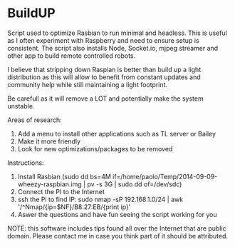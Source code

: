 BuildUP
=======

Script used to optimize Rasbian to run minimal and headless. This is useful as I often experiment with Raspberry and need to ensure setup is consistent. The script also installs Node, Socket.io, mjpeg streamer and other app to build remote controlled robots.

I believe that stripping down Raspian is better than build up a light distribution as this will allow to benefit from constant updates and community help while still maintaining a light footprint.

Be carefull as it will remove a LOT and potentially make the system unstable.

Areas of research:
1. Add a menu to install other applications such as TL server or Bailey 
2. Make it more friendly
3. Look for new optimizations/packages to be removed

Instructions:
1. Install Rasbian (sudo dd bs=4M if=/home/paolo/Temp/2014-09-09-wheezy-raspbian.img  | pv -s 3G | sudo dd of=/dev/sdc)
2. Connect the PI to the Internet
2. ssh the Pi to find IP: sudo nmap -sP 192.168.1.0/24 | awk '/^Nmap/{ip=$NF}/B8:27:EB/{print ip}'
3. Aswer the questions and have fun seeing the script working for you

NOTE: this software includes tips found all over the Internet that are public domain. Please contact me in case you think part of it should be attributed.  
